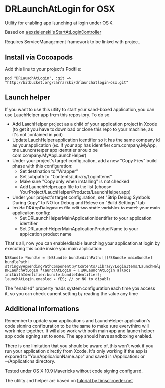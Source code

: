 DRLaunchAtLogin for OSX
=======================

Utility for enabling app launching at login under OS X.

Based on [alexzielenski's StartAtLoginController](https://github.com/alexzielenski/StartAtLoginController)

Requires ServiceManagement framework to be linked with project.

## Install via Cocoapods

Add this line to your project's Podfile:

	pod "DRLaunchAtLogin", :git => "http://bitbucket.org/darrarski/drlaunchatlogin-osx.git"

## Launch helper

If you want to use this utlity to start your sand-boxed application, you can use LauchHelper app
from this repository. To do so:

- Add LauchHelper project as a child of your application project in Xcode (to get it you have to download or clone this repo to your machine, as it's not contained in pod)
- Update LauchHelper application identifier so it has the same company id as your application (ex. if your app has identifier com.company.MyApp, the LaunchHelper app identifier should be com.company.MyAppLaunchHelper)
- Under your project's target configuration, add a new "Copy Files" build phase with this configuration:
	- Set destination to "Wrapper"
	- Set subpath to "Contents/Library/LoginItems"
	- Make sure "Copy only when installing" is not checked
	- Add LaunchHelper.app file to the list (choose YourProject/LauchHelper/Products/LaunchHelper.app)
- Under your project's target configuration, set "Strip Debug Symbols During Copy" to NO for Debug and Relese on "Build Settings" tab
- Inside DRAppDelegate.m file edit two static variables to match your main application config:
	- Set DRLaunchHelperMainApplicationIdentifier to your application identifier
	- Set DRLaunchHelperMainApplicationProductName to your application product name

That's all, now you can enable/disable launching your application at login by executing this code inside you main application:

	NSBundle *bundle = [NSBundle bundleWithPath:[[[NSBundle mainBundle] bundlePath] stringByAppendingPathComponent:@"Contents/Library/LoginItems/LaunchHelper.app"]];
	DRLaunchAtLogin *launchAtLogin = [[DRLaunchAtLogin alloc] initWithIdentifier:bundle.bundleIdentifier];
	launchAtLogin.enabled = YES; // or NO to disable
	
The "enabled" property reads system configuration each time you access it, so you can check current setting by reading the value any time.

## Additional informations

Remember to update your application's and LaunchHelper application's code signing configuration to be the same to make sure everything will work nice together. It will also work with both main app and launch helper app code signing set to none. The app should have sandboxing enabled.

There is one limitation that you should be aware of, this won't work if you run your application directly from Xcode. It's only working if the app is expored to "YourApplicationName.app" and saved in /Applications or ~/Applications directory.

Tested under OS X 10.9 Mavericks without code signing configured.

The utility and helper are based on [tutorial by timschroeder.net](http://blog.timschroeder.net/2012/07/03/the-launch-at-login-sandbox-project/)
